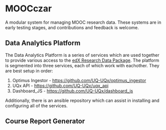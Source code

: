 MOOCczar
========

A modular system for managing MOOC research data.  These systems are in early testing stages, and contributions and feedback is welcome.

Data Analytics Platform
--------

The Data Analytics Platform is a series of services which are used together to provide various access to the <a href="https://edx-wiki.atlassian.net/wiki/display/OA/Research+Data+Package+Details" target="_blank">edX Research Data Package</a>.  The platform is segmented into three services, each of which work with eachother.  They are best setup in order:

1. Optimus Ingestor - https://github.com/UQ-UQx/optimus_ingestor
2. UQx API - https://github.com/UQ-UQx/uqx_api
3. Dashboard_JS - https://github.com/UQ-UQx/dashboard_js

Additionally, there is an ansible repository which can assist in installing and configuring all of the services.

Course Report Generator
--------
